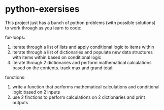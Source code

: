 # python-exersises

This project just has a bunch of python problems (with possible solutions) to work through as you learn to code:

for-loops:
   1. iterate through a list of lists and apply conditional logic to items within
   2. iterate through a list of dictionaries and populate new data structures with items within based on conditional logic
   3. iterate through 2 dictionaries and perform mathematical calculations based on the contents. track max and grand total

functions:
   1. write a function that performs mathematical calculations and conditional logic based on 2 inputs 
   2. use 2 finctions to perform calculations on 2 dictionaries and print outputs

 


